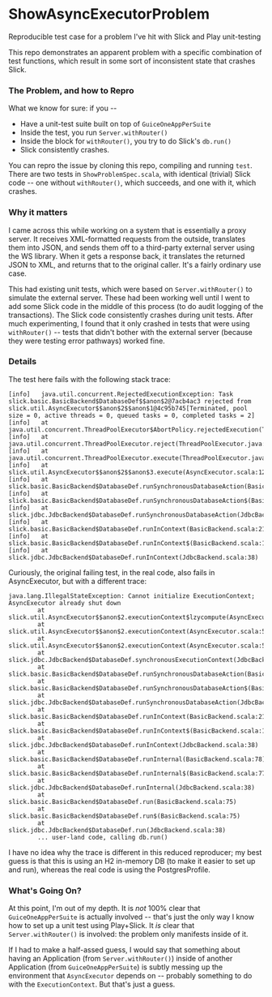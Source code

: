 # ShowAsyncExecutorProblem
Reproducible test case for a problem I've hit with Slick and Play unit-testing

This repo demonstrates an apparent problem with a specific combination of test functions, which result in some sort of inconsistent state that crashes Slick.

### The Problem, and how to Repro

What we know for sure: if you --

* Have a unit-test suite built on top of `GuiceOneAppPerSuite`
* Inside the test, you run `Server.withRouter()`
* Inside the block for `withRouter()`, you try to do Slick's `db.run()`
* Slick consistently crashes.

You can repro the issue by cloning this repo, compiling and running `test`. There are two tests in `ShowProblemSpec.scala`, with identical (trivial) Slick code -- one without `withRouter()`, which succeeds, and one with it, which crashes.

### Why it matters

I came across this while working on a system that is essentially a proxy server. It receives XML-formatted requests from the outside, translates them into JSON, and sends them off to a third-party external server using the WS library. When it gets a response back, it translates the returned JSON to XML, and returns that to the original caller. It's a fairly ordinary use case.

This had existing unit tests, which were based on `Server.withRouter()` to simulate the external server. These had been working well until I went to add some Slick code in the middle of this process (to do audit logging of the transactions). The Slick code consistently crashes during unit tests. After much experimenting, I found that it only crashed in tests that were using `withRouter()` -- tests that didn't bother with the external server (because they were testing error pathways) worked fine.

### Details

The test here fails with the following stack trace:
```
[info]   java.util.concurrent.RejectedExecutionException: Task slick.basic.BasicBackend$DatabaseDef$$anon$2@7acb4ac3 rejected from slick.util.AsyncExecutor$$anon$2$$anon$1@4c95b745[Terminated, pool size = 0, active threads = 0, queued tasks = 0, completed tasks = 2]
[info]   at java.util.concurrent.ThreadPoolExecutor$AbortPolicy.rejectedExecution(ThreadPoolExecutor.java:2047)
[info]   at java.util.concurrent.ThreadPoolExecutor.reject(ThreadPoolExecutor.java:823)
[info]   at java.util.concurrent.ThreadPoolExecutor.execute(ThreadPoolExecutor.java:1369)
[info]   at slick.util.AsyncExecutor$$anon$2$$anon$3.execute(AsyncExecutor.scala:120)
[info]   at slick.basic.BasicBackend$DatabaseDef.runSynchronousDatabaseAction(BasicBackend.scala:233)
[info]   at slick.basic.BasicBackend$DatabaseDef.runSynchronousDatabaseAction$(BasicBackend.scala:231)
[info]   at slick.jdbc.JdbcBackend$DatabaseDef.runSynchronousDatabaseAction(JdbcBackend.scala:38)
[info]   at slick.basic.BasicBackend$DatabaseDef.runInContext(BasicBackend.scala:210)
[info]   at slick.basic.BasicBackend$DatabaseDef.runInContext$(BasicBackend.scala:142)
[info]   at slick.jdbc.JdbcBackend$DatabaseDef.runInContext(JdbcBackend.scala:38)
```

Curiously, the original failing test, in the real code, also fails in AsyncExecutor, but with a different trace:
```
java.lang.IllegalStateException: Cannot initialize ExecutionContext; AsyncExecutor already shut down
        at slick.util.AsyncExecutor$$anon$2.executionContext$lzycompute(AsyncExecutor.scala:61)
        at slick.util.AsyncExecutor$$anon$2.executionContext(AsyncExecutor.scala:59)
        at slick.util.AsyncExecutor$$anon$2.executionContext(AsyncExecutor.scala:51)
        at slick.jdbc.JdbcBackend$DatabaseDef.synchronousExecutionContext(JdbcBackend.scala:63)
        at slick.basic.BasicBackend$DatabaseDef.runSynchronousDatabaseAction(BasicBackend.scala:233)
        at slick.basic.BasicBackend$DatabaseDef.runSynchronousDatabaseAction$(BasicBackend.scala:231)
        at slick.jdbc.JdbcBackend$DatabaseDef.runSynchronousDatabaseAction(JdbcBackend.scala:38)
        at slick.basic.BasicBackend$DatabaseDef.runInContext(BasicBackend.scala:210)
        at slick.basic.BasicBackend$DatabaseDef.runInContext$(BasicBackend.scala:142)
        at slick.jdbc.JdbcBackend$DatabaseDef.runInContext(JdbcBackend.scala:38)
        at slick.basic.BasicBackend$DatabaseDef.runInternal(BasicBackend.scala:78)
        at slick.basic.BasicBackend$DatabaseDef.runInternal$(BasicBackend.scala:77)
        at slick.jdbc.JdbcBackend$DatabaseDef.runInternal(JdbcBackend.scala:38)
        at slick.basic.BasicBackend$DatabaseDef.run(BasicBackend.scala:75)
        at slick.basic.BasicBackend$DatabaseDef.run$(BasicBackend.scala:75)
        at slick.jdbc.JdbcBackend$DatabaseDef.run(JdbcBackend.scala:38)
        ... user-land code, calling db.run()
```
I have no idea why the trace is different in this reduced reproducer; my best guess is that this is using an H2 in-memory DB (to make it easier to set up and run), whereas the real code is using the PostgresProfile.

### What's Going On?

At this point, I'm out of my depth. It is *not* 100% clear that `GuiceOneAppPerSuite` is actually involved -- that's just the only way I know how to set up a unit test using Play+Slick. It *is* clear that `Server.withRouter()` is involved: the problem only manifests inside of it.

If I had to make a half-assed guess, I would say that something about having an Application (from `Server.withRouter()`) inside of another Application (from `GuiceOneAppPerSuite`) is subtly messing up the environment that `AsyncExecutor` depends on -- probably something to do with the `ExecutionContext`. But that's just a guess.
